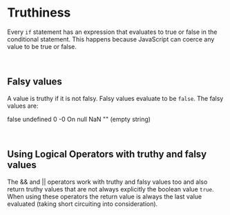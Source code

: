 # Truthiness

Every `if` statement has an expression that evaluates to true or false in the conditional statement. This happens because JavaScript can coerce any value to be true or false. 

<br>

## Falsy values

A value is truthy if it is not falsy. Falsy values evaluate to be `false`. The falsy values are:

false
undefined
0
-0
On
null
NaN
"" (empty string)

<br>

## Using Logical Operators with truthy and falsy values

The && and || operators work with truthy and falsy values too and also return truthy values that are not always explicitly the boolean value `true`. When using these operators the return value is always the last value evaluated (taking short circuiting into consideration).